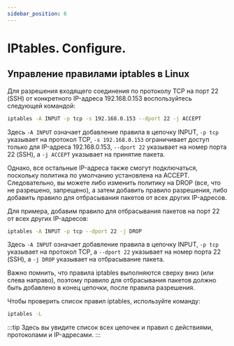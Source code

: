 ```yaml
---
sidebar_position: 6
---
```



# IPtables. Configure.

## Управление правилами iptables в Linux

Для разрешения входящего соединения по протоколу TCP на порт 22 (SSH) от конкретного IP-адреса 192.168.0.153 воспользуйтесь следующей командой:

```bash
iptables -A INPUT -p tcp -s 192.168.0.153 --dport 22 -j ACCEPT
```

Здесь `-A INPUT` означает добавление правила в цепочку INPUT, `-p tcp` указывает на протокол TCP, `-s 192.168.0.153` ограничивает доступ только для IP-адреса 192.168.0.153, `--dport 22` указывает на номер порта 22 (SSH), а `-j ACCEPT` указывает на принятие пакета.

Однако, все остальные IP-адреса также смогут подключаться, поскольку политика по умолчанию установлена на ACCEPT. Следовательно, вы можете либо изменить политику на DROP (все, что не разрешено, запрещено), а затем добавить правило разрешения, либо добавить правило для отбрасывания пакетов от всех других IP-адресов.

Для примера, добавим правило для отбрасывания пакетов на порт 22 от всех других IP-адресов:

```bash
iptables -A INPUT -p tcp --dport 22 -j DROP
```

Здесь `-A INPUT` означает добавление правила в цепочку INPUT, `-p tcp` указывает на протокол TCP, а `--dport 22` указывает на номер порта 22 (SSH), а `-j DROP` указывает на отбрасывание пакета.

Важно помнить, что правила iptables выполняются сверху вниз (или слева направо), поэтому правило для отбрасывания пакетов должно быть добавлено в конец цепочки, после правила разрешения.

Чтобы проверить список правил iptables, используйте команду:

```bash
iptables -L
```
:::tip
Здесь вы увидите список всех цепочек и правил с действиями, протоколами и IP-адресами.
:::